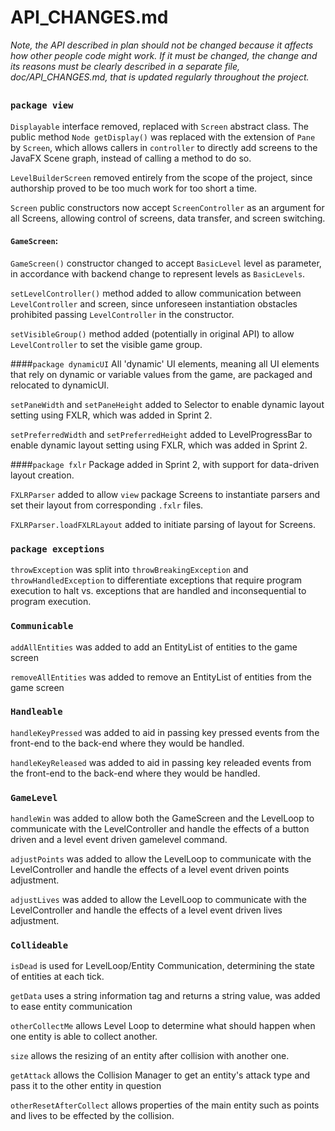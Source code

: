 # API_CHANGES.md

*Note, the API described in plan should not be changed because it affects how other people code
 might work. If it must be changed, the change and its reasons must be clearly described in a
  separate file, doc/API_CHANGES.md, that is updated regularly throughout the project.*
  
##

### `package view`

`Displayable` interface removed, replaced with `Screen` abstract class. The public method `Node getDisplay()` was replaced with the extension of `Pane` by `Screen`, which allows callers in `controller` to directly add screens to the JavaFX Scene graph, instead of calling a method to do so.

`LevelBuilderScreen` removed entirely from the scope of the project, since authorship proved to be too much work for too short a time.

`Screen` public constructors now accept `ScreenController` as an argument for all Screens, allowing control of screens, data transfer, and screen switching.

#### `GameScreen`:
`GameScreen()` constructor changed to accept `BasicLevel` level as parameter, in accordance with backend change to represent levels as `BasicLevels`.

`setLevelController()` method added to allow communication between `LevelController` and screen, since unforeseen instantiation obstacles prohibited passing `LevelController` in the constructor.

`setVisibleGroup()` method added (potentially in original API) to allow `LevelController` to set the visible game group.

####`package dynamicUI`
All 'dynamic' UI elements, meaning all UI elements that rely on dynamic or variable values from the game, are packaged and relocated to dynamicUI.

`setPaneWidth` and `setPaneHeight` added to Selector to enable dynamic layout setting using FXLR, which was added in Sprint 2.

`setPreferredWidth` and `setPreferredHeight` added to LevelProgressBar to enable dynamic layout setting using FXLR, which was added in Sprint 2.

####`package fxlr`
Package added in Sprint 2, with support for data-driven layout creation.

`FXLRParser` added to allow `view` package Screens to instantiate parsers and set their layout from corresponding `.fxlr` files.

`FXLRParser.loadFXLRLayout` added to initiate parsing of layout for Screens.

### `package exceptions`

`throwException` was split into `throwBreakingException` and `throwHandledException` to differentiate exceptions that require program execution to halt vs. exceptions that are handled and inconsequential to program execution.

### `Communicable`
`addAllEntities` was added to add an EntityList of entities to the game screen

`removeAllEntities` was added to remove an EntityList of entities from the game screen

### `Handleable`

`handleKeyPressed` was added to aid in passing key pressed events from the front-end to the back-end where they would be handled.

`handleKeyReleased` was added to aid in passing key releaded events from the front-end to the back-end where they would be handled.


### `GameLevel`

`handleWin` was added to allow both the GameScreen and the LevelLoop to communicate with the LevelController and handle the effects of a button driven and a level event driven gamelevel command.

`adjustPoints` was added to allow the LevelLoop to communicate with the LevelController and handle the effects of a level event driven points adjustment.

`adjustLives` was added to allow the LevelLoop to communicate with the LevelController and handle the effects of a level event driven lives adjustment.

### `Collideable`

`isDead` is used for LevelLoop/Entity Communication, determining the state of entities at each tick.

`getData` uses a string information tag and returns a string value, was added to ease entity communication

`otherCollectMe` allows Level Loop to determine what should happen when one entity is able to collect another.

`size` allows the resizing of an entity after collision with another one.

`getAttack` allows the Collision Manager to get an entity's attack type and pass it to the other entity in question

`otherResetAfterCollect` allows properties of the main entity such as points and lives to be effected by the collision.
